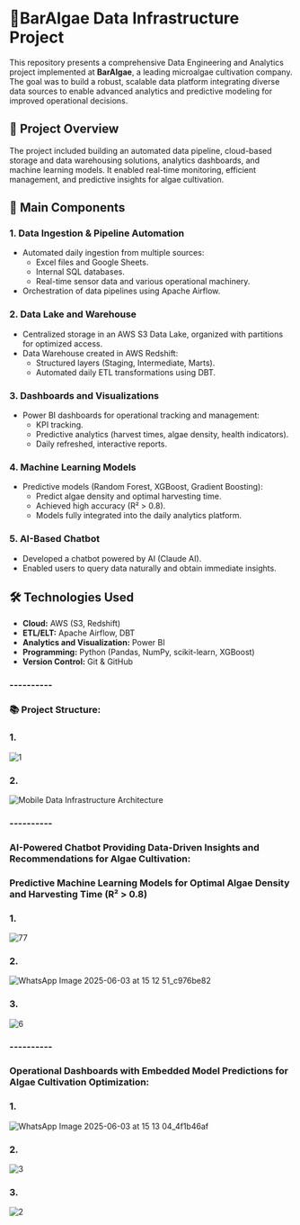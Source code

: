 # 🌱BarAlgae Data Infrastructure Project

This repository presents a comprehensive Data Engineering and Analytics project implemented at **BarAlgae**, a leading microalgae cultivation company. The goal was to build a robust, scalable data platform integrating diverse data sources to enable advanced analytics and predictive modeling for improved operational decisions.

## 🚩 Project Overview

The project included building an automated data pipeline, cloud-based storage and data warehousing solutions, analytics dashboards, and machine learning models. It enabled real-time monitoring, efficient management, and predictive insights for algae cultivation.

## 🔗 Main Components

### 1. Data Ingestion & Pipeline Automation
- Automated daily ingestion from multiple sources:
  - Excel files and Google Sheets.
  - Internal SQL databases.
  - Real-time sensor data and various operational machinery.
- Orchestration of data pipelines using Apache Airflow.

### 2. Data Lake and Warehouse
- Centralized storage in an AWS S3 Data Lake, organized with partitions for optimized access.
- Data Warehouse created in AWS Redshift:
  - Structured layers (Staging, Intermediate, Marts).
  - Automated daily ETL transformations using DBT.

### 3. Dashboards and Visualizations
- Power BI dashboards for operational tracking and management:
  - KPI tracking.
  - Predictive analytics (harvest times, algae density, health indicators).
  - Daily refreshed, interactive reports.

### 4. Machine Learning Models
- Predictive models (Random Forest, XGBoost, Gradient Boosting):
  - Predict algae density and optimal harvesting time.
  - Achieved high accuracy (R² > 0.8).
  - Models fully integrated into the daily analytics platform.

### 5. AI-Based Chatbot
- Developed a chatbot powered by AI (Claude AI).
- Enabled users to query data naturally and obtain immediate insights.

## 🛠 Technologies Used
- **Cloud:** AWS (S3, Redshift)
- **ETL/ELT:** Apache Airflow, DBT
- **Analytics and Visualization:** Power BI
- **Programming:** Python (Pandas, NumPy, scikit-learn, XGBoost)
- **Version Control:** Git & GitHub

### ----------
### 📚 Project Structure:
### 1.
![1](https://github.com/user-attachments/assets/1c20392d-a589-4bde-ab38-24a285b191ef)
### 2.
![Mobile Data Infrastructure Architecture](https://github.com/user-attachments/assets/4567802f-e1a7-482d-8a8b-0fb80708668b)

### ----------
### AI-Powered Chatbot Providing Data-Driven Insights and Recommendations for Algae Cultivation:
### Predictive Machine Learning Models for Optimal Algae Density and Harvesting Time (R² > 0.8)
### 1.
![77](https://github.com/user-attachments/assets/d352a00c-545e-4703-8428-fc59560aa567)
### 2.
![WhatsApp Image 2025-06-03 at 15 12 51_c976be82](https://github.com/user-attachments/assets/b6ccb7be-3f92-4855-b118-b80df63b82a1)
### 3.
![6](https://github.com/user-attachments/assets/875e67b6-9308-4d5b-9c87-e0089689b3d7)

### ----------
### Operational Dashboards with Embedded Model Predictions for Algae Cultivation Optimization:
### 1.
![WhatsApp Image 2025-06-03 at 15 13 04_4f1b46af](https://github.com/user-attachments/assets/1b22ad0a-d856-40df-a04c-9619fbf6242b)
### 2.
![3](https://github.com/user-attachments/assets/7cd3f714-d4dc-4311-994e-3bf8721906d8)
### 3.
![2](https://github.com/user-attachments/assets/084f4a59-8ace-4eb2-853c-b24726e77708)






